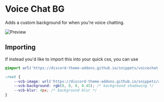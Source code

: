 # Voice Chat BG
Adds a custom background for when you're voice chatting.

![Preview](https://discord-theme-addons.github.io/snippets/assets/screenshots/voicechat-bg.png)

## Importing
If instead you'd like to import this into your quick css, you can use
```css
@import url('https://discord-theme-addons.github.io/snippets/voicechat-bg/index.css');

:root {
    --vcb-image: url('https://discord-theme-addons.github.io/snippets/assets/background/vcb-default.png'); /* background image */
    --vcb-background: rgb(0, 0, 0, 0.45); /* background shadowing */
    --vcb-blur: 4px; /* background blur */
}
```
